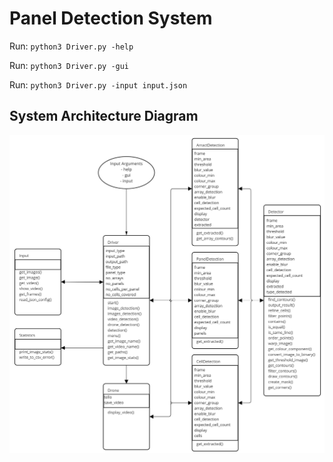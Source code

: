 # Panel Detection System

Run: `python3 Driver.py -help`


Run: `python3 Driver.py -gui`


Run: `python3 Driver.py -input input.json`


## System Architecture Diagram
![System Diagram](./../System_Diagram.jpg "System Diagram")
